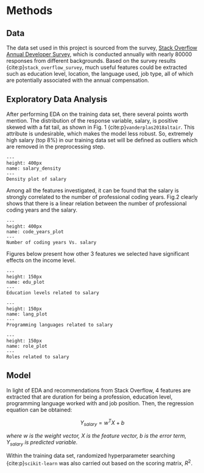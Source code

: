 # Methods
## Data
The data set used in this project is sourced from the survey, [Stack Overflow Annual Developer Survey](https://insights.stackoverflow.com/survey), which is conducted annually with nearly 80000 responses from different backgrounds. Based on the survey results {cite:p}`stack_overflow_survey`, much useful features could be extracted such as education level, location, the language used, job type, all of which are potentially associated with the annual compensation.

## Exploratory Data Analysis
After performing EDA on the training data set, there several points worth mention. The distribution of the response variable, salary, is positive skewed with a fat tail, as shown in Fig. 1 {cite:p}`vanderplas2018altair`. This attribute is undesirable, which makes the model less robust. So, extremely high salary (top 8%) in our training data set will be defined as outliers which are removed in the preprocessing step.<br>

```{figure} ../../results/salary_density_plot.png
---
height: 400px
name: salary_density
---
Density plot of salary
```

Among all the features investigated, it can be found that the salary is strongly correlated to the number of professional coding years. Fig.2 clearly shows that there is a linear relation between the number of professional coding years and the salary.

```{figure} ../../results/code_years_plot.png
---
height: 400px
name: code_years_plot
---
Number of coding years Vs. salary
```

Figures below present how other 3 features we selected have significant effects on the income level.
```{figure} ../../results/edu_plot.png
---
height: 150px
name: edu_plot
---
Education levels related to salary
```
```{figure} ../../results/language_plot.png
---
height: 150px
name: lang_plot
---
Programming languages related to salary
```
```{figure} ../../results/role_plot.png
---
height: 150px
name: role_plot
---
Roles related to salary
```
## Model
In light of EDA and recommendations from Stack Overflow, 4 features are extracted that are duration for being a profession, education level, programming language worked with and job position. Then, the regression equation can be obtained:<br>

$$ 
    Y_{salary} = w^T X + b
$$

*where w is the weight vector, X is the feature vector, b is the error term, $Y_{salary}$ is predicted variable.* <br>

Within the training data set, randomized hyperparameter searching {cite:p}`scikit-learn` was also carried out based on the scoring matrix, $R^2$.